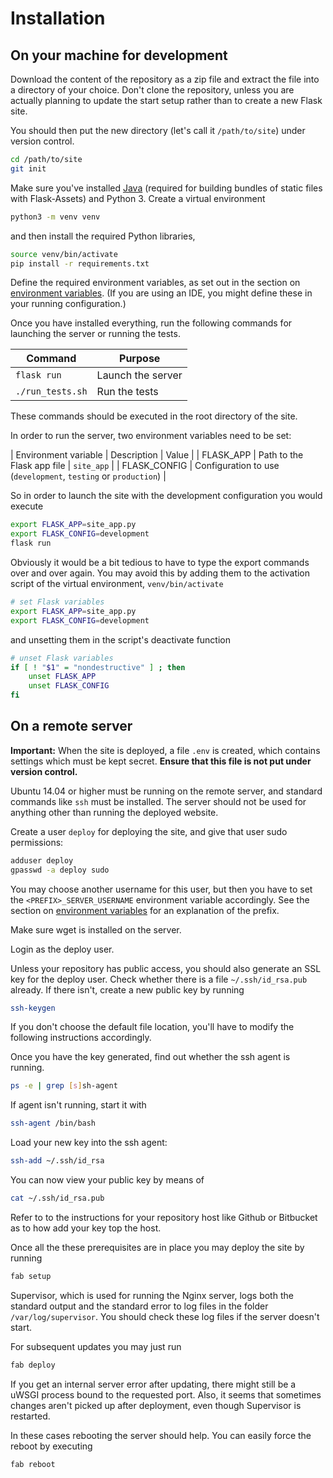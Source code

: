# Installation

## On your machine for development

Download the content of the repository as a zip file and extract the file into a directory of your choice. Don't clone the repository, unless you are actually planning to update the start setup rather than to create a new Flask site.

You should then put the new directory (let's call it `/path/to/site`) under version control.

```bash
cd /path/to/site
git init
```

Make sure you've installed [Java](http://www.oracle.com/technetwork/java/javase/downloads/index-jsp-138363.html) (required for building bundles of static files with Flask-Assets) and Python 3. Create a virtual environment

```bash
python3 -m venv venv
```

and then install the required Python libraries,

```bash
source venv/bin/activate
pip install -r requirements.txt
```

Define the required environment variables, as set out in the section on [environment variables](environment-variables.md). (If you are using an IDE, you might define these in your running configuration.)

Once you have installed everything, run the following commands for launching the server or running the tests.

| Command | Purpose |
| --- | --- |
| `flask run` | Launch the server |
| `./run_tests.sh` | Run the tests |

These commands should be executed in the root directory of the site.

In order to run the server, two environment variables need to be set:

| Environment variable | Description | Value |
| FLASK_APP | Path to the Flask app file | `site_app` |
| FLASK_CONFIG | Configuration to use (`development`, `testing` or `production`) | 

So in order to launch the site with the development configuration you would execute

```bash
export FLASK_APP=site_app.py
export FLASK_CONFIG=development
flask run
```

Obviously it would be a bit tedious to have to type the export commands over and over again. You may avoid this by adding them to the activation script of the virtual environment, `venv/bin/activate`

```bash
# set Flask variables
export FLASK_APP=site_app.py
export FLASK_CONFIG=development
```

and unsetting them in the script's deactivate function

```bash
# unset Flask variables
if [ ! "$1" = "nondestructive" ] ; then
    unset FLASK_APP
    unset FLASK_CONFIG
fi
```

## On a remote server

**Important:** When the site is deployed, a file `.env` is created, which contains settings which must be kept secret. **Ensure that this file is not put under version control.**

Ubuntu 14.04 or higher must be running on the remote server, and standard commands like `ssh` must be installed. The server should not be used for anything other than running the deployed website.

Create a user `deploy` for deploying the site, and give that user sudo permissions:

```bash
adduser deploy
gpasswd -a deploy sudo
```

You may choose another username for this user, but then you have to set the `<PREFIX>_SERVER_USERNAME` environment variable accordingly. See the section on [environment variables](environment-variables.md) for an explanation of the prefix.

Make sure wget is installed on the server.

Login as the deploy user.

Unless your repository has public access, you should also generate an SSL key for the deploy user. Check whether there is a file `~/.ssh/id_rsa.pub` already. If there isn't, create a new public key by running

```bash
ssh-keygen
```

If you don't choose the default file location, you'll have to modify the following instructions accordingly.

Once you have the key generated, find out whether the ssh agent is running.

```bash
ps -e | grep [s]sh-agent
```

If agent isn't running, start it with

```bash
ssh-agent /bin/bash
```

Load your new key into the ssh agent:

```bash
ssh-add ~/.ssh/id_rsa
```

You can now view your public key by means of

```bash
cat ~/.ssh/id_rsa.pub
```

Refer to to the instructions for your repository host like Github or Bitbucket as to how add your key top the host.

Once all the these prerequisites are in place you may deploy the site by running

```bash
fab setup
```

Supervisor, which is used for running the Nginx server, logs both the standard output and the standard error to log files in the folder `/var/log/supervisor`. You should check these log files if the server doesn't start.

For subsequent updates you may just run

```bash
fab deploy
```

If you get an internal server error after updating, there might still be a uWSGI process bound to the requested port. Also, it seems that sometimes changes aren't picked up after deployment, even though Supervisor is restarted. 

In these cases rebooting the server should help. You can easily force the reboot by executing
 
 ```bash
 fab reboot
 ```
